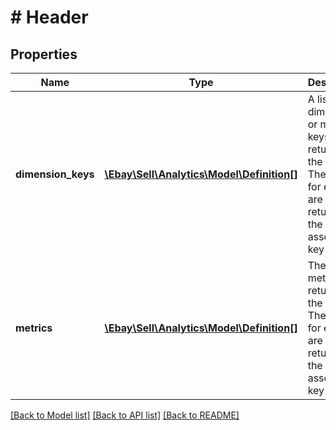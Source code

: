 # # Header

## Properties

Name | Type | Description | Notes
------------ | ------------- | ------------- | -------------
**dimension_keys** | [**\Ebay\Sell\Analytics\Model\Definition[]**](Definition.md) | A list of the dimension or metric keys returned in the report. The values for each are is returned in the associated key fields. | [optional]
**metrics** | [**\Ebay\Sell\Analytics\Model\Definition[]**](Definition.md) | The list of metrics returned in the report. The values for each are is returned in the associated key fields. | [optional]

[[Back to Model list]](../../README.md#models) [[Back to API list]](../../README.md#endpoints) [[Back to README]](../../README.md)
